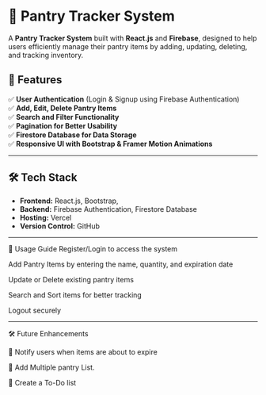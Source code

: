 # 🥫 Pantry Tracker System  

A **Pantry Tracker System** built with **React.js** and **Firebase**, designed to help users efficiently manage their pantry items by adding, updating, deleting, and tracking inventory. 

## 🚀 Features  
✅ **User Authentication** (Login & Signup using Firebase Authentication)  
✅ **Add, Edit, Delete Pantry Items**  
✅ **Search and Filter Functionality**  
✅ **Pagination for Better Usability**  
✅ **Firestore Database for Data Storage**  
✅ **Responsive UI with Bootstrap & Framer Motion Animations**  

---

## 🛠️ Tech Stack  
- **Frontend:** React.js, Bootstrap,  
- **Backend:** Firebase Authentication, Firestore Database  
- **Hosting:** Vercel
- **Version Control:**  GitHub

---

🎯 Usage Guide
Register/Login to access the system

Add Pantry Items by entering the name, quantity, and expiration date

Update or Delete existing pantry items

Search and Sort items for better tracking

Logout securely

---

🛠️ Future Enhancements

🚀 Notify users when items are about to expire

🚀 Add Multiple pantry List.

🚀 Create a To-Do list 
